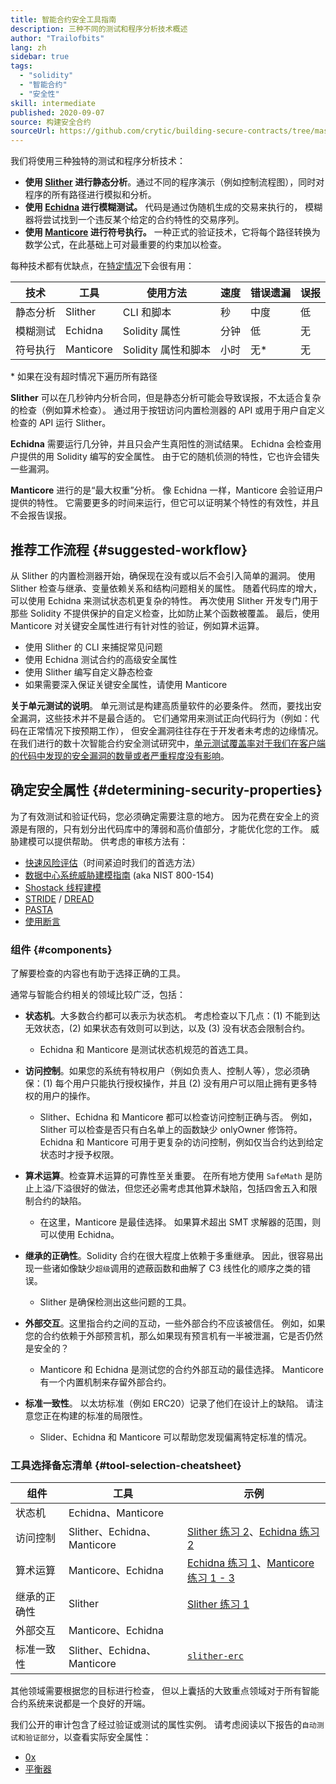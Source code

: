 ```yaml
---
title: 智能合约安全工具指南
description: 三种不同的测试和程序分析技术概述
author: "Trailofbits"
lang: zh
sidebar: true
tags:
  - "solidity"
  - "智能合约"
  - "安全性"
skill: intermediate
published: 2020-09-07
source: 构建安全合约
sourceUrl: https://github.com/crytic/building-secure-contracts/tree/master/program-analysis
---
```


我们将使用三种独特的测试和程序分析技术：

- **使用 [Slither](/developers/tutorials/how-to-use-slither-to-find-smart-contract-bugs/) 进行静态分析**。通过不同的程序演示（例如控制流程图），同时对程序的所有路径进行模拟和分析。
- **使用 [Echidna](/developers/tutorials/how-to-use-echidna-to-test-smart-contracts/) 进行模糊测试。** 代码是通过伪随机生成的交易来执行的， 模糊器将尝试找到一个违反某个给定的合约特性的交易序列。
- **使用 [Manticore](/developers/tutorials/how-to-use-manticore-to-find-smart-contract-bugs/) 进行符号执行。** 一种正式的验证技术，它将每个路径转换为数学公式，在此基础上可对最重要的约束加以检查。

每种技术都有优缺点，在[特定情况](#determining-security-properties)下会很有用：

| 技术     | 工具      | 使用方法            | 速度 | 错误遗漏 | 误报 |
| -------- | --------- | ------------------- | ---- | -------- | ---- |
| 静态分析 | Slither   | CLI 和脚本          | 秒   | 中度     | 低   |
| 模糊测试 | Echidna   | Solidity 属性       | 分钟 | 低       | 无   |
| 符号执行 | Manticore | Solidity 属性和脚本 | 小时 | 无\*     | 无   |

\* 如果在没有超时情况下遍历所有路径

**Slither** 可以在几秒钟内分析合同，但是静态分析可能会导致误报，不太适合复杂的检查（例如算术检查）。 通过用于按钮访问内置检测器的 API 或用于用户自定义检查的 API 运行 Slither。

**Echidna** 需要运行几分钟，并且只会产生真阳性的测试结果。 Echidna 会检查用户提供的用 Solidity 编写的安全属性。 由于它的随机侦测的特性，它也许会错失一些漏洞。

**Manticore** 进行的是“最大权重”分析。 像 Echidna 一样，Manticore 会验证用户提供的特性。 它需要更多的时间来运行，但它可以证明某个特性的有效性，并且不会报告误报。

## 推荐工作流程 {#suggested-workflow}

从 Slither 的内置检测器开始，确保现在没有或以后不会引入简单的漏洞。 使用 Slither 检查与继承、变量依赖关系和结构问题相关的属性。 随着代码库的增大，可以使用 Echidna 来测试状态机更复杂的特性。 再次使用 Slither 开发专门用于那些 Solidity 不提供保护的自定义检查，比如防止某个函数被覆盖。 最后，使用 Manticore 对关键安全属性进行有针对性的验证，例如算术运算。

- 使用 Slither 的 CLI 来捕捉常见问题
- 使用 Echidna 测试合约的高级安全属性
- 使用 Slither 编写自定义静态检查
- 如果需要深入保证关键安全属性，请使用 Manticore

**关于单元测试的说明**。 单元测试是构建高质量软件的必要条件。 然而，要找出安全漏洞，这些技术并不是最合适的。 它们通常用来测试正向代码行为（例如：代码在正常情况下按预期工作）， 但安全漏洞往往存在于开发者未考虑的边缘情况。 在我们进行的数十次智能合约安全测试研究中，[单元测试覆盖率对于我们在客户端的代码中发现的安全漏洞的数量或者严重程度没有影响](https://blog.trailofbits.com/2019/08/08/246-findings-from-our-smart-contract-audits-an-executive-summary/)。

## 确定安全属性 {#determining-security-properties}

为了有效测试和验证代码，您必须确定需要注意的地方。 因为花费在安全上的资源是有限的，只有划分出代码库中的薄弱和高价值部分，才能优化您的工作。 威胁建模可以提供帮助。 供考虑的审核方法有：

- [快速风险评估](https://infosec.mozilla.org/guidelines/risk/rapid_risk_assessment.html)（时间紧迫时我们的首选方法）
- [数据中心系统威胁建模指南](https://csrc.nist.gov/publications/detail/sp/800-154/draft) (aka NIST 800-154)
- [Shostack 线程建模](https://www.amazon.com/Threat-Modeling-Designing-Adam-Shostack/dp/1118809998)
- [STRIDE](<https://en.wikipedia.org/wiki/STRIDE_(security)>) / [DREAD](<https://en.wikipedia.org/wiki/DREAD_(risk_assessment_model)>)
- [PASTA](https://en.wikipedia.org/wiki/Threat_model#P.A.S.T.A.)
- [使用断言](https://blog.regehr.org/archives/1091)

### 组件 {#components}

了解要检查的内容也有助于选择正确的工具。

通常与智能合约相关的领域比较广泛，包括：

- **状态机**。大多数合约都可以表示为状态机。 考虑检查以下几点：(1) 不能到达无效状态，(2) 如果状态有效则可以到达，以及 (3) 没有状态会限制合约。

  - Echidna 和 Manticore 是测试状态机规范的首选工具。

- **访问控制**。如果您的系统有特权用户（例如负责人、控制人等），您必须确保：(1) 每个用户只能执行授权操作，并且 (2) 没有用户可以阻止拥有更多特权的用户的操作。

  - Slither、Echidna 和 Manticore 都可以检查访问控制正确与否。 例如，Slither 可以检查是否只有白名单上的函数缺少 onlyOwner 修饰符。 Echidna 和 Manticore 可用于更复杂的访问控制，例如仅当合约达到给定状态时才授予权限。

- **算术运算**。检查算术运算的可靠性至关重要。 在所有地方使用 `SafeMath` 是防止上溢/下溢很好的做法，但您还必需考虑其他算术缺陷，包括四舍五入和限制合约的缺陷。

  - 在这里，Manticore 是最佳选择。 如果算术超出 SMT 求解器的范围，则可以使用 Echidna。

- **继承的正确性**。Solidity 合约在很大程度上依赖于多重继承。 因此，很容易出现一些诸如像缺少`超级`调用的遮蔽函数和曲解了 C3 线性化的顺序之类的错误。

  - Slither 是确保检测出这些问题的工具。

- **外部交互**。这里指合约之间的互动，一些外部合约不应该被信任。 例如，如果您的合约依赖于外部预言机，那么如果现有预言机有一半被泄漏，它是否仍然是安全的？

  - Manticore 和 Echidna 是测试您的合约外部互动的最佳选择。 Manticore 有一个内置机制来存留外部合约。

- **标准一致性**。 以太坊标准（例如 ERC20）记录了他们在设计上的缺陷。 请注意您正在构建的标准的局限性。
  - Slider、Echidna 和 Manticore 可以帮助您发现偏离特定标准的情况。

### 工具选择备忘清单 {#tool-selection-cheatsheet}

| 组件         | 工具                        | 示例                                                                                                                                                                                                                                                             |
| ------------ | --------------------------- | ---------------------------------------------------------------------------------------------------------------------------------------------------------------------------------------------------------------------------------------------------------------- |
| 状态机       | Echidna、Manticore          |                                                                                                                                                                                                                                                                  |
| 访问控制     | Slither、Echidna、Manticore | [Slither 练习 2](https://github.com/trailofbits/building-secure-contracts/blob/master/program-analysis/slither/exercise2.md)、[Echidna 练习 2](https://github.com/trailofbits/building-secure-contracts/blob/master/program-analysis/echidna/Exercise-2.md)      |
| 算术运算     | Manticore、Echidna          | [Echidna 练习 1](https://github.com/trailofbits/building-secure-contracts/blob/master/program-analysis/echidna/Exercise-1.md)、[Manticore 练习 1 - 3](https://github.com/trailofbits/building-secure-contracts/tree/master/program-analysis/manticore/exercises) |
| 继承的正确性 | Slither                     | [Slither 练习 1](https://github.com/trailofbits/building-secure-contracts/blob/master/program-analysis/slither/exercise1.md)                                                                                                                                     |
| 外部交互     | Manticore、Echidna          |                                                                                                                                                                                                                                                                  |
| 标准一致性   | Slither、Echidna、Manticore | [`slither-erc`](https://github.com/crytic/slither/wiki/ERC-Conformance)                                                                                                                                                                                          |

其他领域需要根据您的目标进行检查， 但以上囊括的大致重点领域对于所有智能合约系统来说都是一个良好的开端。

我们公开的审计包含了经过验证或测试的属性实例。 请考虑阅读以下报告的`自动测试和验证部分`，以查看实际安全属性：

- [0x](https://github.com/trailofbits/publications/blob/master/reviews/0x-protocol.pdf)
- [平衡器](https://github.com/trailofbits/publications/blob/master/reviews/BalancerCore.pdf)
